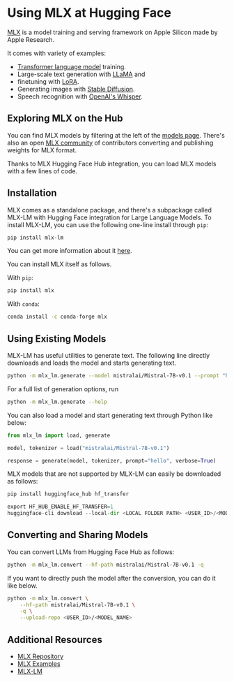 # Using MLX at Hugging Face

[MLX](https://github.com/ml-explore/mlx) is a model training and serving framework on Apple Silicon made by Apple Research.

It comes with variety of examples:

- [Transformer language model](https://github.com/ml-explore/mlx-examples/tree/main/transformer_lm) training.
- Large-scale text generation with [LLaMA](https://github.com/ml-explore/mlx-examples/tree/main/llms/llama) and
- finetuning with [LoRA](https://github.com/ml-explore/mlx-examples/tree/main/lora).
- Generating images with [Stable Diffusion](https://github.com/ml-explore/mlx-examples/tree/main/stable_diffusion).
- Speech recognition with [OpenAI's Whisper](https://github.com/ml-explore/mlx-examples/tree/main/whisper).


## Exploring MLX on the Hub

You can find MLX models by filtering at the left of the [models page](https://huggingface.co/models?library=mlx&sort=trending).
There's also an open [MLX community](https://huggingface.co/mlx-community) of contributors converting and publishing weights for MLX format.

Thanks to MLX Hugging Face Hub integration, you can load MLX models with a few lines of code. 

## Installation

MLX comes as a standalone package, and there's a subpackage called MLX-LM with Hugging Face integration for Large Language Models.
To install MLX-LM, you can use the following one-line install through `pip`:

```bash
pip install mlx-lm
```

You can get more information about it [here](https://github.com/ml-explore/mlx-examples/blob/main/llms/README.md#generate-text-with-llms-and-mlx). 

You can install MLX itself as follows.

With `pip`:

```bash
pip install mlx
```

With `conda`:

```bash
conda install -c conda-forge mlx
```

## Using Existing Models

MLX-LM has useful utilities to generate text. The following line directly downloads and loads the model and starts generating text.

```bash
python -m mlx_lm.generate --model mistralai/Mistral-7B-v0.1 --prompt "hello"
```

For a full list of generation options, run

```bash
python -m mlx_lm.generate --help
```

You can also load a model and start generating text through Python like below:

```python
from mlx_lm import load, generate

model, tokenizer = load("mistralai/Mistral-7B-v0.1")

response = generate(model, tokenizer, prompt="hello", verbose=True)
```

MLX models that are not supported by MLX-LM can easily be downloaded as follows:

```py
pip install huggingface_hub hf_transfer

export HF_HUB_ENABLE_HF_TRANSFER=1
huggingface-cli download --local-dir <LOCAL FOLDER PATH> <USER_ID>/<MODEL_NAME>
```

## Converting and Sharing Models

You can convert LLMs from Hugging Face Hub as follows: 

```bash
python -m mlx_lm.convert --hf-path mistralai/Mistral-7B-v0.1 -q 
```

If you want to directly push the model after the conversion, you can do it like below. 

```bash
python -m mlx_lm.convert \
    --hf-path mistralai/Mistral-7B-v0.1 \
    -q \
    --upload-repo <USER_ID>/<MODEL_NAME>
```

## Additional Resources

* [MLX Repository](https://github.com/ml-explore/mlx)
* [MLX Examples](https://github.com/ml-explore/mlx-examples/tree/main)
* [MLX-LM](https://github.com/ml-explore/mlx-examples/tree/main/llms/mlx_lm)
